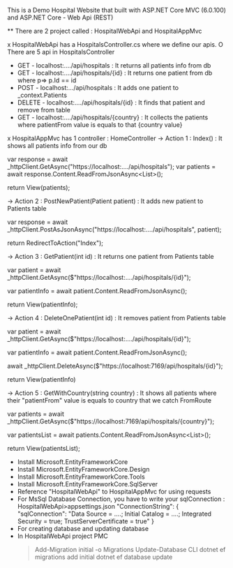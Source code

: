 This is a Demo Hospital Website that built with ASP.NET Core MVC (6.0.100) and ASP.NET Core - Web Api (REST)

** There are 2 project called : HospitalWebApi and HospitalAppMvc

x HospitalWebApi has a HospitalsController.cs where we define our apis.
O There are 5 api in HospitalsController

* GET - localhost:..../api/hospitals : It returns all patients info from db
* GET - localhost:..../api/hospitals/{id} : It returns one patient from db where p=> p.Id == id
* POST - localhost:.../api/hospitals : It adds one patient to _context.Patients
* DELETE - localhost:..../api/hospitals/{id} : It finds that patient and remove from table
* GET - localhost:..../api/hospitals/{country} : It collects the patients where patientFrom value is equals to that {country value} 



x HospitalAppMvc has 1 controller : HomeController
-> Action 1 : Index() : It shows all patients info from our db

var response = await _httpClient.GetAsync("https://localhost:..../api/hospitals");
var patients = await response.Content.ReadFromJsonAsync<List<Patient>>();

return View(patients);

-> Action 2 : PostNewPatient(Patient patient) : It adds new patient to Patients table

var response = await _httpClient.PostAsJsonAsync("https://localhost:..../api/hospitals", patient);
  
return RedirectToAction("Index");

-> Action 3 : GetPatient(int id) : It returns one patient from Patients table

var patient = await _httpClient.GetAsync($"https://localhost:..../api/hospitals/{id}");

var patientInfo = await patient.Content.ReadFromJsonAsync<Patient>();
  
return View(patientInfo);  

-> Action 4 : DeleteOnePatient(int id) : It removes patient from Patients table
  
var patient = await _httpClient.GetAsync($"https://localhost:..../api/hospitals/{id}");

var patientInfo = await patient.Content.ReadFromJsonAsync<Patient>();

await _httpClient.DeleteAsync($"https://localhost:7169/api/hospitals/{id}");

return View(patientInfo)  

-> Action 5 : GetWithCountry(string country) : It shows all patients where their "patientFrom" value is equals to country that we catch FromRoute
  
var patients = await _httpClient.GetAsync($"https://localhost:7169/api/hospitals/{country}");

var patientsList = await patients.Content.ReadFromJsonAsync<List<Patient>>();

return View(patientsList);  
  
* Install Microsoft.EntityFrameworkCore 
* Install Microsoft.EntityFrameworkCore.Design
* Install Microsoft.EntityFrameworkCore.Tools
* Install Microsoft.EntityFrameworkCore.SqlServer
* Reference "HospitalWebApi" to HospitalAppMvc for using requests
* For MsSql Database Connection, you have to write your sqlConnection : HospitalWebApi>appsettings.json
"ConnectionString": {
  "sqlConnection": "Data Source = ....; Initial Catalog = ....; Integrated Security = true; TrustServerCertificate = true"
}
* For creating database and updating database
* In HospitalWebApi project
PMC
  > Add-Migration initial -o Migrations
  > Update-Database
CLI
  > dotnet ef migrations add initial
  > dotnet ef database update
  
  




